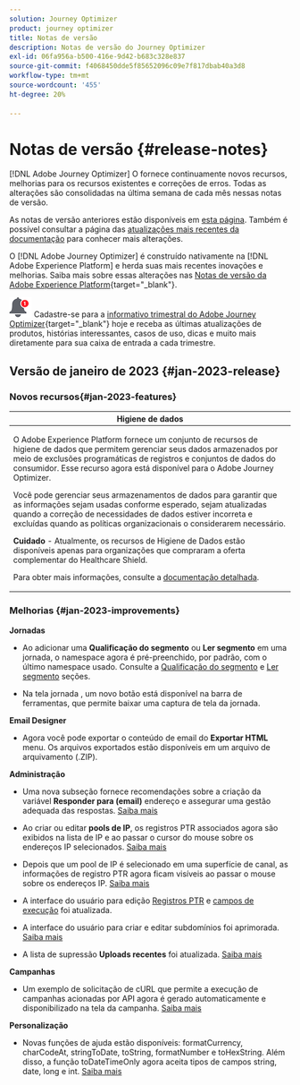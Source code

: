 ```yaml
---
solution: Journey Optimizer
product: journey optimizer
title: Notas de versão
description: Notas de versão do Journey Optimizer
exl-id: 06fa956a-b500-416e-9d42-b683c328e837
source-git-commit: f4068450dde5f85652096c09e7f817dbab40a3d8
workflow-type: tm+mt
source-wordcount: '455'
ht-degree: 20%

---
```


# Notas de versão {#release-notes}

[!DNL Adobe Journey Optimizer] O fornece continuamente novos recursos, melhorias para os recursos existentes e correções de erros. Todas as alterações são consolidadas na última semana de cada mês nessas notas de versão.

As notas de versão anteriores estão disponíveis em [esta página](release-notes-2022.md). Também é possível consultar a página das [atualizações mais recentes da documentação](documentation-updates.md) para conhecer mais alterações.

O [!DNL Adobe Journey Optimizer] é construído nativamente na [!DNL Adobe Experience Platform] e herda suas mais recentes inovações e melhorias. Saiba mais sobre essas alterações nas [Notas de versão da Adobe Experience Platform](https://experienceleague.adobe.com/docs/experience-platform/release-notes/latest.html?lang=pt-BR){target="_blank"}.

![Informativo](../assets/do-not-localize/nl-icon.png) Cadastre-se para a [informativo trimestral do Adobe Journey Optimizer](https://www.adobe.com/subscription/Adobe_Journey_Optimizer_NL.html){target="_blank"} hoje e receba as últimas atualizações de produtos, histórias interessantes, casos de uso, dicas e muito mais diretamente para sua caixa de entrada a cada trimestre.


## Versão de janeiro de 2023 {#jan-2023-release}

### Novos recursos{#jan-2023-features}


<table>
<thead>
<tr>
<th><strong>Higiene de dados</strong><br/></th>
</tr>
</thead>
<tbody>
<tr>
<td>
<p>O Adobe Experience Platform fornece um conjunto de recursos de higiene de dados que permitem gerenciar seus dados armazenados por meio de exclusões programáticas de registros e conjuntos de dados do consumidor. Esse recurso agora está disponível para o Adobe Journey Optimizer. </p>
<p>Você pode gerenciar seus armazenamentos de dados para garantir que as informações sejam usadas conforme esperado, sejam atualizadas quando a correção de necessidades de dados estiver incorreta e excluídas quando as políticas organizacionais o considerarem necessário.</p>
<p><strong>Cuidado</strong> - Atualmente, os recursos de Higiene de Dados estão disponíveis apenas para organizações que compraram a oferta complementar do Healthcare Shield.</p>
<p>Para obter mais informações, consulte a <a href="../privacy/data-hygiene.md">documentação detalhada</a>.
</td>
</tr>
</tbody>
</table>

<!--table>
<thead>
<tr>
<th><strong>Email content templates</strong><br/></th>
</tr>
</thead>
<tbody>
<tr>
<td>
<p>You can now create standalone content templates that can be leveraged across journeys and campaigns for quick reuse.</p> 
<p>For more information, refer to the <a href="../personalization/get-started-dynamic-content.md">detailed documentation</a>.
</td>
</tr>
</tbody>
</table>
-->

### Melhorias {#jan-2023-improvements}

**Jornadas**
<!--
* The **Re-entrance wait period** field has been added to the journey properties. This field allows you to define the time to wait before allowing a profile to enter the journey again in unitary journeys (starting with an event or a segment qualification). This prevents journeys from being erroneously triggered multiple times for the same event. By default the field is set to 5 minutes. [Learn more](../building-journeys/journey-gs.md#entrance)

* Improvements have been made for **journey start and end dates**. If you have not specified a start date, it is now automatically added at publication time. For **Read segment** journeys, you can now add an end date. This allows profiles to exit automatically when the date is reached. [Learn more](../building-journeys/journey-gs.md#dates)
-->
* Ao adicionar uma **Qualificação do segmento** ou **Ler segmento** em uma jornada, o namespace agora é pré-preenchido, por padrão, com o último namespace usado. Consulte a [Qualificação do segmento](../building-journeys/segment-qualification-events.md#about-segment-qualification) e [Ler segmento](../building-journeys/read-segment.md#configuring-segment-trigger-activity) seções.

* Na tela jornada , um novo botão está disponível na barra de ferramentas, que permite baixar uma captura de tela da jornada.

**Email Designer**

* Agora você pode exportar o conteúdo de email do **Exportar HTML** menu. Os arquivos exportados estão disponíveis em um arquivo de arquivamento (.ZIP).

**Administração**

* Uma nova subseção fornece recomendações sobre a criação da variável **Responder para (email)** endereço e assegurar uma gestão adequada das respostas. [Saiba mais](../email/email-settings.md#reply-to-email)

* Ao criar ou editar **pools de IP**, os registros PTR associados agora são exibidos na lista de IP e ao passar o cursor do mouse sobre os endereços IP selecionados. [Saiba mais](../configuration/ip-pools.md#create-ip-pool)

* Depois que um pool de IP é selecionado em uma superfície de canal, as informações de registro PTR agora ficam visíveis ao passar o mouse sobre os endereços IP. [Saiba mais](../email/email-settings.md#subdomains-and-ip-pools)

* A interface do usuário para edição [Registros PTR](../configuration/ptr-records.md#edit-ptr-record) e [campos de execução](../configuration/primary-email-addresses.md) foi atualizada.

* A interface do usuário para criar e editar subdomínios foi aprimorada. [Saiba mais](../configuration/delegate-subdomain.md)

* A lista de supressão **Uploads recentes** foi atualizada. [Saiba mais](../configuration/manage-suppression-list.md#recent-uploads)

**Campanhas**

* Um exemplo de solicitação de cURL que permite a execução de campanhas acionadas por API agora é gerado automaticamente e disponibilizado na tela da campanha. [Saiba mais](../campaigns/api-triggered-campaigns.md)

<!--
**Decision management**

* Additional parameters have been added in placements creation screen. They allow you to control whether an offer can be duplicated across multiple placements, and to specify if the offer's content and metadata should be included in the API response. [Learn more](../offers/offer-library/creating-placements.md)-->

<!--* It is now possible to reset the offer capping counter on a daily, weekly or monthly basis. [Learn more](../offers/offer-library/add-constraints.md#capping)-->

**Personalização**

* Novas funções de ajuda estão disponíveis: formatCurrency, charCodeAt, stringToDate, toString, formatNumber e toHexString. Além disso, a função toDateTimeOnly agora aceita tipos de campos string, date, long e int. [Saiba mais](../personalization/functions/functions.md)
